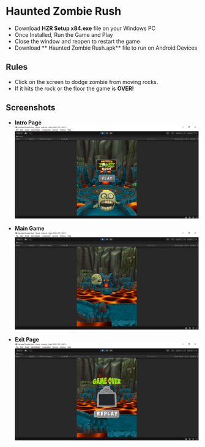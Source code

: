 # Haunted Zombie Rush

 - Download **HZR Setup x84.exe** file on your Windows PC
 - Once Installed, Run the Game and Play
 - Close the window and reopen to restart the game
 - Download ** Haunted Zombie Rush.apk** file to run on Android Devices

## Rules
- Click on the screen to dodge zombie from moving rocks. 
- If it hits the rock or the floor the game is **OVER!**

## Screenshots
 
 - **Intro Page**
![Intro Page](https://github.com/Roopesh16/UnityGames/blob/main/Haunted%20Zombie%20Rush/Pics/intro.png)

- **Main Game**
![Main Game](https://github.com/Roopesh16/UnityGames/blob/main/Haunted%20Zombie%20Rush/Pics/Game.png)

- **Exit Page** 
![Exit Page](https://github.com/Roopesh16/UnityGames/blob/main/Haunted%20Zombie%20Rush/Pics/Exit.png)
